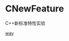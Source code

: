 # CNewFeature
C++新标准特性实验

[way](https://gitee.com/guliping_admin/ide_tools_problem_collection/blob/master/vs.md)
